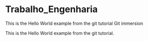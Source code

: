# Trabalho_Engenharia
This is the Hello World example from the git tutorial
Git immersion

This is the Hello World example from the git tutorial.